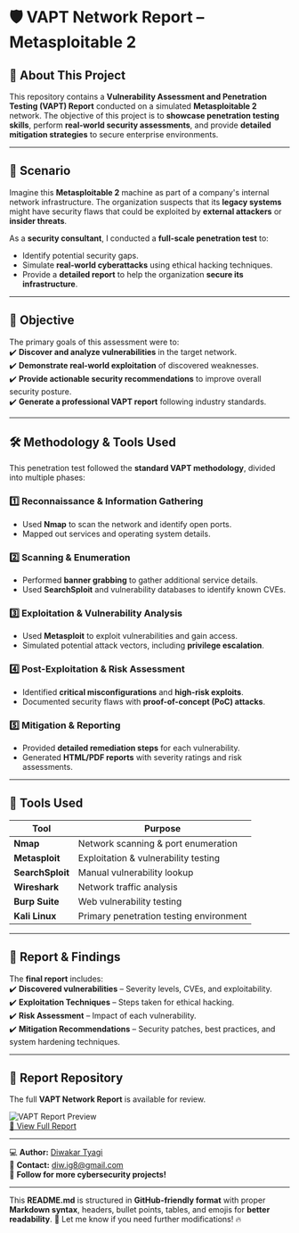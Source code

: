 # 🛡️ VAPT Network Report – Metasploitable 2  

## 📌 About This Project  
This repository contains a **Vulnerability Assessment and Penetration Testing (VAPT) Report** conducted on a simulated **Metasploitable 2** network. The objective of this project is to **showcase penetration testing skills**, perform **real-world security assessments**, and provide **detailed mitigation strategies** to secure enterprise environments.  

---

## 📖 Scenario  
Imagine this **Metasploitable 2** machine as part of a company's internal network infrastructure. The organization suspects that its **legacy systems** might have security flaws that could be exploited by **external attackers** or **insider threats**.  

As a **security consultant**, I conducted a **full-scale penetration test** to:  
- Identify potential security gaps.  
- Simulate **real-world cyberattacks** using ethical hacking techniques.  
- Provide a **detailed report** to help the organization **secure its infrastructure**.  

---

## 🎯 Objective  
The primary goals of this assessment were to:  
✔️ **Discover and analyze vulnerabilities** in the target network.  
✔️ **Demonstrate real-world exploitation** of discovered weaknesses.  
✔️ **Provide actionable security recommendations** to improve overall security posture.  
✔️ **Generate a professional VAPT report** following industry standards.  

---

## 🛠️ Methodology & Tools Used  
This penetration test followed the **standard VAPT methodology**, divided into multiple phases:  

### **1️⃣ Reconnaissance & Information Gathering**  
- Used **Nmap** to scan the network and identify open ports.  
- Mapped out services and operating system details.  

### **2️⃣ Scanning & Enumeration**  
- Performed **banner grabbing** to gather additional service details.  
- Used **SearchSploit** and vulnerability databases to identify known CVEs.  

### **3️⃣ Exploitation & Vulnerability Analysis**  
- Used **Metasploit** to exploit vulnerabilities and gain access.  
- Simulated potential attack vectors, including **privilege escalation**.  

### **4️⃣ Post-Exploitation & Risk Assessment**  
- Identified **critical misconfigurations** and **high-risk exploits**.  
- Documented security flaws with **proof-of-concept (PoC) attacks**.  

### **5️⃣ Mitigation & Reporting**  
- Provided **detailed remediation steps** for each vulnerability.  
- Generated **HTML/PDF reports** with severity ratings and risk assessments.  

---

## 🔧 Tools Used  
| Tool | Purpose |  
|------|---------|  
| **Nmap** | Network scanning & port enumeration |  
| **Metasploit** | Exploitation & vulnerability testing |  
| **SearchSploit** | Manual vulnerability lookup |  
| **Wireshark** | Network traffic analysis |  
| **Burp Suite** | Web vulnerability testing |  
| **Kali Linux** | Primary penetration testing environment |  

---

## 📄 Report & Findings  
The **final report** includes:  
✔️ **Discovered vulnerabilities** – Severity levels, CVEs, and exploitability.  
✔️ **Exploitation Techniques** – Steps taken for ethical hacking.  
✔️ **Risk Assessment** – Impact of each vulnerability.  
✔️ **Mitigation Recommendations** – Security patches, best practices, and system hardening techniques.  

---

## 📂 Report Repository  
The full **VAPT Network Report** is available for review.  

![VAPT Report Preview](./report_preview.png)  
[📄 View Full Report](https://github.com/user-attachments/files/18827370/Report.pdf)  

---

💻 **Author:** [Diwakar Tyagi](https://linkedin.com/in/diwakar-t-5263b0275/)  
📧 **Contact:** diw.ig8@gmail.com  
🚀 **Follow for more cybersecurity projects!**  

---

This **README.md** is structured in **GitHub-friendly format** with proper **Markdown syntax**, headers, bullet points, tables, and emojis for **better readability**. 🚀 Let me know if you need further modifications! 🔥
